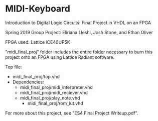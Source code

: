 # MIDI-Keyboard
Introduction to Digital Logic Circuits: Final Project in VHDL on an FPGA

Spring 2019 Group Project: Eliriana Lleshi, Josh Stone, and Ethan Oliver 

FPGA used: Lattice iCE40UP5K

"midi_final_proj" folder includes the entire folder necessary to burn this project onto an FPGA using Lattice Radiant software. 

Top file: 
- midi_final_proj/top.vhd
- Dependencies: 
  - midi_final_proj/midi_interpreter.vhd
  - midi_final_proj/midi_reciever.vhd
  - midi_final_proj/play_note.vhd
    - midi_final_proj/rom_lut.vhd
  
For more about this project, see "ES4 Final Project Writeup.pdf".  

